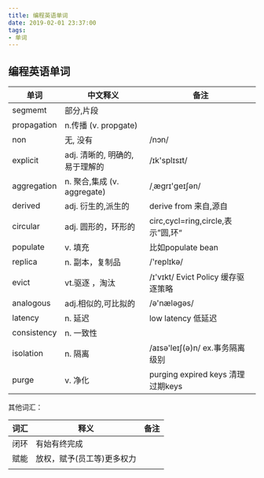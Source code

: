 ```yaml
---
title: 编程英语单词
date: 2019-02-01 23:37:00
tags: 
- 单词
---
```




## 编程英语单词

| 单词        | 中文释义                          | 备注                                 |
| ----------- | --------------------------------- | ------------------------------------ |
| segmemt     | 部分,片段                         |                                      |
| propagation | n.传播  (v. propgate)             |                                      |
| non         | 无, 没有                          | /nɔn/                                |
| explicit    | adj. 清晰的, 明确的, 易于理解的   | /ɪk'splɪsɪt/                         |
| aggregation | n. 聚合,集成      (v.  aggregate) | /ˌæɡrɪ'ɡeɪʃən/                       |
| derived     | adj. 衍生的,派生的                | derive from 来自,源自                |
| circular    | adj. 圆形的，环形的               | circ,cycl=ring,circle,表示”圆,环“    |
| populate    | v. 填充                           | 比如populate bean                    |
| replica     | n. 副本，复制品                   | /'replɪkə/                           |
| evict       | vt.驱逐 ，淘汰                    | /ɪ'vɪkt/   Evict Policy 缓存驱逐策略 |
| analogous   | adj.相似的,可比拟的               | /ə'næləgəs/                          |
| latency     | n. 延迟                           | low latency 低延迟                   |
| consistency | n. 一致性                         |                                      |
| isolation   | n. 隔离                           | /aɪsə'leɪʃ(ə)n/   ex.事务隔离级别    |
| purge       | v. 净化                           | purging expired keys 清理过期keys    |

其他词汇：

| 词汇 | 释义                       | 备注 |
| ---- | -------------------------- | ---- |
| 闭环 | 有始有终完成               |      |
| 赋能 | 放权，赋予(员工等)更多权力 |      |
|      |                            |      |


